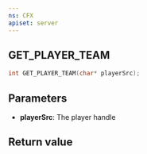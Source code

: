```yaml
---
ns: CFX
apiset: server
---
```

## GET_PLAYER_TEAM

```c
int GET_PLAYER_TEAM(char* playerSrc);
```

## Parameters
* **playerSrc**: The player handle

## Return value
